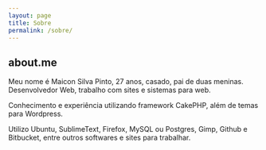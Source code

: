 ```yaml
---
layout: page
title: Sobre
permalink: /sobre/
---
```


## about.me

Meu nome é Maicon Silva Pinto, 27 anos, casado, pai de duas meninas. Desenvolvedor Web, trabalho com sites e sistemas para web.

Conhecimento e experiência utilizando framework CakePHP, além de temas para Wordpress.

Utilizo Ubuntu, SublimeText, Firefox, MySQL ou Postgres, Gimp, Github e Bitbucket, entre outros softwares e sites para trabalhar. 
